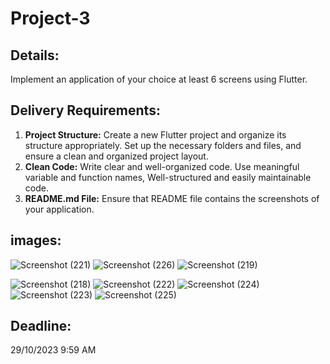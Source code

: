 # Project-3

## Details:
Implement an application of your choice at least 6 screens using Flutter.

## Delivery Requirements:
1. **Project Structure:** Create a new Flutter project and organize its structure appropriately. Set up the necessary folders and files, and ensure a clean and organized project layout.
2. **Clean Code:** Write clear and well-organized code. Use meaningful variable and function names, Well-structured and easily maintainable code.
3. **README.md File:** Ensure that README file contains the screenshots of your application.


## images:

![Screenshot (221)](https://github.com/FutonALQ/Project-3/assets/140398210/deb0a0dc-994c-41f4-bb8e-fd4416e57d2d)
![Screenshot (226)](https://github.com/FutonALQ/Project-3/assets/140398210/1f346678-5696-4a0d-952a-84c275ef722f)
![Screenshot (219)](https://github.com/FutonALQ/Project-3/assets/140398210/9dd83d28-90bb-4f68-8a9d-8295408266cb)

![Screenshot (218)](https://github.com/FutonALQ/Project-3/assets/140398210/dc890445-ba19-44f9-9f2a-51efc8652f0a)
![Screenshot (222)](https://github.com/FutonALQ/Project-3/assets/140398210/764ef96c-883a-4621-a3c8-b581de1f4c36)
![Screenshot (224)](https://github.com/FutonALQ/Project-3/assets/140398210/13f20d14-0e80-4c00-b407-ed79585b1062)
![Screenshot (223)](https://github.com/FutonALQ/Project-3/assets/140398210/875bbbe3-2398-4aeb-b8be-ad3c43b735b4)
![Screenshot (225)](https://github.com/FutonALQ/Project-3/assets/140398210/14fcfaae-905e-44a0-ad01-d2bb8def75a0)

## Deadline: 
29/10/2023  9:59 AM

